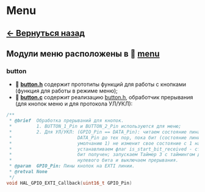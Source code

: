 # Menu

## **[<- Вернуться назад](../peripherals.md)**

## Модули меню расположены в 📂 **[menu](../menu/)**

### **button**

- 📄 <a id="button_h"></a> **[button.h](./button.h)** содержит прототипы функций для работы с кнопками (функция для работы в режиме меню);
- 📄 **[button.c](./button.c)** содержит реализацию [button.h](#button_h), обработчик прерывания (для кнопок меню и для протокола УЛ/УКЛ):

```c
/**
 * @brief  Обработка прерываний для кнопок.
 *         1. BUTTON_1_Pin и BUTTON_2_Pin используются для меню;
 *         2. Для УЛ/УКЛ: (GPIO_Pin == DATA_Pin): читаем состояние пина
 *                        DATA_Pin до тех пор, пока бит (состояние линии по
 *                        умолчанию 1) не изменит свое состояние с 1 на 0,
 *                        устанавливаем флаг is_start_bit_received - стартовый
 *                        бит получен; запускаем Таймер 3 с таймингом для
 *                        нулевого бита и выключаем прерывания.
 * @param  GPIO_Pin: Пины кнопок на EXTI линии.
 * @retval None
 */
void HAL_GPIO_EXTI_Callback(uint16_t GPIO_Pin)
```
